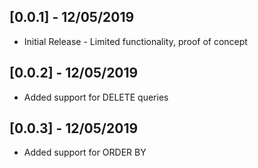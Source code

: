 ## [0.0.1] - 12/05/2019

* Initial Release - Limited functionality, proof of concept

## [0.0.2] - 12/05/2019

* Added support for DELETE queries

## [0.0.3] - 12/05/2019

* Added support for ORDER BY